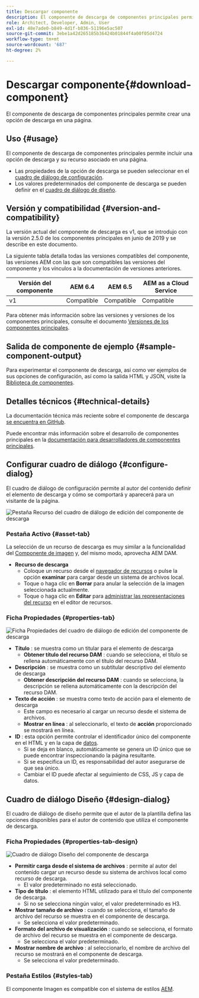 ```yaml
---
title: Descargar componente
description: El componente de descarga de componentes principales permite crear una opción de descarga en una página.
role: Architect, Developer, Admin, User
exl-id: 48e7ade0-b849-4d1f-b836-51196e5ac507
source-git-commit: 3ebe1a42d265185b36424b01844f4a00f05d4724
workflow-type: tm+mt
source-wordcount: '687'
ht-degree: 2%

---
```


# Descargar componente{#download-component}

El componente de descarga de componentes principales permite crear una opción de descarga en una página.

## Uso {#usage}

El componente de descarga de componentes principales permite incluir una opción de descarga y su recurso asociado en una página.

* Las propiedades de la opción de descarga se pueden seleccionar en el [cuadro de diálogo de configuración](#configure-dialog).
* Los valores predeterminados del componente de descarga se pueden definir en el [cuadro de diálogo de diseño](#design-dialog).

## Versión y compatibilidad {#version-and-compatibility}

La versión actual del componente de descarga es v1, que se introdujo con la versión 2.5.0 de los componentes principales en junio de 2019 y se describe en este documento.

La siguiente tabla detalla todas las versiones compatibles del componente, las versiones AEM con las que son compatibles las versiones del componente y los vínculos a la documentación de versiones anteriores.

| Versión del componente | AEM 6.4 | AEM 6.5 | AEM as a Cloud Service |
|--- |--- |---|---|
| v1 | Compatible | Compatible | Compatible |

Para obtener más información sobre las versiones y versiones de los componentes principales, consulte el documento [Versiones de los componentes principales](/help/versions.md).

## Salida de componente de ejemplo {#sample-component-output}

Para experimentar el componente de descarga, así como ver ejemplos de sus opciones de configuración, así como la salida HTML y JSON, visite la [Biblioteca de componentes](https://adobe.com/go/aem_cmp_library_download).

## Detalles técnicos {#technical-details}

La documentación técnica más reciente sobre el componente de descarga [se encuentra en GitHub](https://adobe.com/go/aem_cmp_tech_download_v1).

Puede encontrar más información sobre el desarrollo de componentes principales en la [documentación para desarrolladores de componentes principales](/help/developing/overview.md).

## Configurar cuadro de diálogo {#configure-dialog}

El cuadro de diálogo de configuración permite al autor del contenido definir el elemento de descarga y cómo se comportará y aparecerá para un visitante de la página.

![Pestaña Recurso del cuadro de diálogo de edición del componente de descarga](/help/assets/download-edit-asset.png)

### Pestaña Activo {#asset-tab}

La selección de un recurso de descarga es muy similar a la funcionalidad del [Componente de imagen](image.md) y, del mismo modo, aprovecha AEM DAM.

* **Recurso de descarga**
   * Coloque un recurso desde el [navegador de recursos](https://docs.adobe.com/content/help/en/experience-manager-cloud-service/sites/authoring/fundamentals/environment-tools.html) o pulse la opción **examinar** para cargar desde un sistema de archivos local.
   * Toque o haga clic en **Borrar** para anular la selección de la imagen seleccionada actualmente.
   * Toque o haga clic en **Editar** para [administrar las representaciones del recurso](https://docs.adobe.com/content/help/en/experience-manager-cloud-service/assets/manage/manage-digital-assets.html) en el editor de recursos.

### Ficha Propiedades {#properties-tab}

![Ficha Propiedades del cuadro de diálogo de edición del componente de descarga](/help/assets/download-edit-properties.png)

* **Título** : se muestra como un titular para el elemento de descarga
   * **Obtener título del recurso DAM** : cuando se selecciona, el título se rellena automáticamente con el título del recurso DAM.
* **Descripción** : se muestra como un subtitular descriptivo del elemento de descarga
   * **Obtener descripción del recurso DAM** : cuando se selecciona, la descripción se rellena automáticamente con la descripción del recurso DAM.
* **Texto de acción** : se muestra como texto de acción para el elemento de descarga
   * Este campo es necesario al cargar un recurso desde el sistema de archivos.
   * **Mostrar en línea** : al seleccionarlo, el texto de  **acción** proporcionado se mostrará en línea.
* **ID** : esta opción permite controlar el identificador único del componente en el HTML y en la capa de  [datos](/help/developing/data-layer/overview.md).
   * Si se deja en blanco, automáticamente se genera un ID único que se puede encontrar inspeccionando la página resultante.
   * Si se especifica un ID, es responsabilidad del autor asegurarse de que sea único.
   * Cambiar el ID puede afectar al seguimiento de CSS, JS y capa de datos.

## Cuadro de diálogo Diseño {#design-dialog}

El cuadro de diálogo de diseño permite que el autor de la plantilla defina las opciones disponibles para el autor de contenido que utiliza el componente de descarga.

### Ficha Propiedades {#properties-tab-design}

![Cuadro de diálogo Diseño del componente de descarga](/help/assets/download-design.png)

* **Permitir carga desde el sistema de archivos** : permite al autor del contenido cargar un recurso desde su sistema de archivos local como recurso de descarga.
   * El valor predeterminado no está seleccionado.
* **Tipo de título** : el elemento HTML utilizado para el título del componente de descarga.
   * Si no se selecciona ningún valor, el valor predeterminado es H3.
* **Mostrar tamaño de archivo** : cuando se selecciona, el tamaño de archivo del recurso se muestra en el componente de descarga.
   * Se selecciona el valor predeterminado.
* **Formato del archivo de visualización** : cuando se selecciona, el formato de archivo del recurso se muestra en el componente de descarga.
   * Se selecciona el valor predeterminado.
* **Mostrar nombre de archivo** : al seleccionarlo, el nombre de archivo del recurso se mostrará en el componente de descarga.
   * Se selecciona el valor predeterminado.

### Pestaña Estilos {#styles-tab}

El componente Imagen es compatible con el sistema de estilos [AEM](/help/get-started/authoring.md#component-styling).
